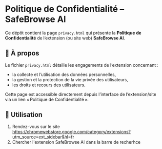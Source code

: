 # Politique de Confidentialité – SafeBrowse AI

Ce dépôt contient la page `privacy.html` qui présente la **Politique de Confidentialité** de l’extension (ou site web) **SafeBrowse AI**.

## 📄 À propos

Le fichier `privacy.html` détaille les engagements de l’extension concernant :
- la collecte et l’utilisation des données personnelles,
- la gestion et la protection de la vie privée des utilisateurs,
- les droits et recours des utilisateurs.

Cette page est accessible directement depuis l’interface de l’extension/site via un lien « Politique de Confidentialité ».

## 🚀 Utilisation

1. Rendez-vous sur le site https://chromewebstore.google.com/category/extensions?utm_source=ext_sidebar&hl=fr
2. Chercher l'extension SafeBrowse AI dans la barre de recherhce
